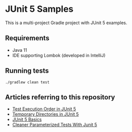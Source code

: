 JUnit 5 Samples
===============

This is a multi-project Gradle project with JUnit 5 examples.

## Requirements

- Java 11
- IDE supporting Lombok (developed in IntelliJ)

## Running tests

    ./gradlew clean test

## Articles referring to this repository

- [Test Execution Order in JUnit 5](https://blog.codeleak.pl/2019/03/test-execution-order-in-junit-5.html)
- [Temporary Directories in JUnit 5](https://blog.codeleak.pl/2019/03/temporary-directories-in-junit-5-tests.html)
- [JUnit 5 Basics](http://blog.codeleak.pl/2017/10/junit-5-basics.html)
- [Cleaner Parameterized Tests With Junit 5](http://blog.codeleak.pl/2017/10/junit-5-basics.html)

 
